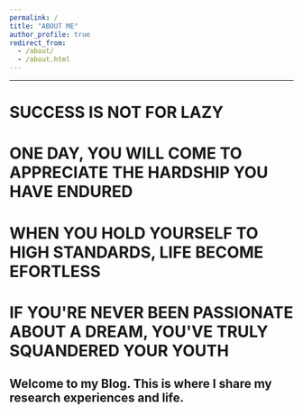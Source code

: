 ```yaml
---
permalink: /
title: "ABOUT ME"
author_profile: true
redirect_from: 
  - /about/
  - /about.html
---
```

------

SUCCESS IS NOT FOR LAZY
======

ONE DAY, YOU WILL COME TO APPRECIATE THE HARDSHIP YOU HAVE ENDURED
======

WHEN YOU HOLD YOURSELF TO HIGH STANDARDS, LIFE BECOME EFORTLESS
======

IF YOU'RE NEVER BEEN PASSIONATE ABOUT A DREAM, YOU'VE TRULY SQUANDERED YOUR YOUTH
======

Welcome to my Blog. This is where I share my research experiences and life.
------

